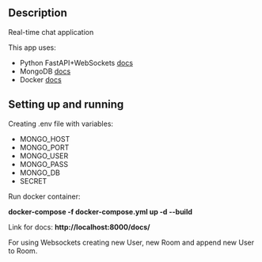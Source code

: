 
## Description
Real-time chat application


This app uses:
- Python FastAPI+WebSockets [docs](https://fastapi.tiangolo.com/)
- MongoDB [docs](https://docs.mongodb.com/manual/)
- Docker [docs](https://docs.docker.com/engine/reference/run/)

## Setting up and running

Creating .env file with variables: 
- MONGO_HOST
- MONGO_PORT
- MONGO_USER
- MONGO_PASS
- MONGO_DB
- SECRET


Run docker container:

<b>docker-compose -f   docker-compose.yml up -d --build</b>

Link for docs: 
<b>http://localhost:8000/docs/</b>

For using Websockets creating new User, new Room and append new User to Room.
